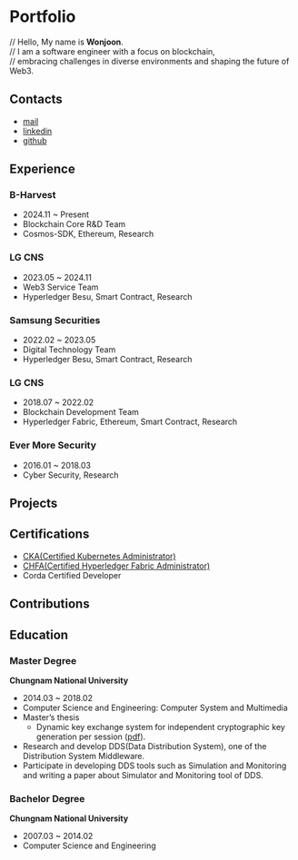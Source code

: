 # Portfolio

// Hello, My name is **Wonjoon**.  
// I am a software engineer with a focus on blockchain,  
// embracing challenges in diverse environments and shaping the future of Web3.

## Contacts
- [mail](mailto:wnjon@gmail.com)
- [linkedin](https://www.linkedin.com/in/wonjoon/)
- [github](https://github.com/wnjoon)

## Experience

### B-Harvest
- 2024.11 ~ Present
- Blockchain Core R&D Team
- Cosmos-SDK, Ethereum, Research

### LG CNS
- 2023.05 ~ 2024.11
- Web3 Service Team
- Hyperledger Besu, Smart Contract, Research

### Samsung Securities
- 2022.02 ~ 2023.05
- Digital Technology Team
- Hyperledger Besu, Smart Contract, Research

### LG CNS
- 2018.07 ~ 2022.02
- Blockchain Development Team
- Hyperledger Fabric, Ethereum, Smart Contract, Research

### Ever More Security
- 2016.01 ~ 2018.03
- Cyber Security, Research

## Projects

## Certifications
- [CKA(Certified Kubernetes Administrator)](https://www.credly.com/badges/8d5097d6-a122-4a9a-910c-bde73634badc?source=linked_in_profile)
- [CHFA(Certified Hyperledger Fabric Administrator)](https://www.credly.com/badges/02929a46-7d7c-4c6a-904f-9ff26483ff81?source=linked_in_profile)
- Corda Certified Developer

## Contributions

## Education

### Master Degree

**Chungnam National University**

- 2014.03 ~ 2018.02
- Computer Science and Engineering: Computer System and Multimedia
- Master’s thesis
    - Dynamic key exchange system for independent cryptographic key generation per session ([pdf](https://library.cnu.ac.kr/search/detail/CATSAZ000000985799?mainLink=/searchS/saz&briefLink=/searchS/saz/result?st=KWRD_A_q=%EC%9D%B4%EC%9B%90%EC%A4%80_A_si=TOTAL#)).
- Research and develop DDS(Data Distribution System), one of the Distribution System Middleware. 
- Participate in developing DDS tools such as Simulation and Monitoring and writing a paper about Simulator and Monitoring tool of DDS. 

### Bachelor Degree

**Chungnam National University**

- 2007.03 ~ 2014.02
- Computer Science and Engineering